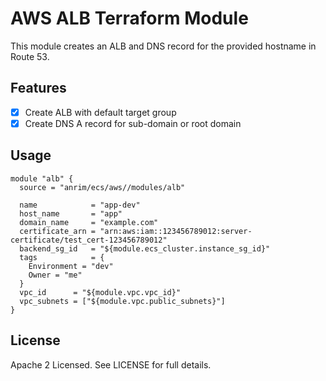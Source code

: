 # AWS ALB Terraform Module
This module creates an ALB and DNS record for the provided hostname in Route 53.

## Features
* [x] Create ALB with default target group
* [x] Create DNS A record for sub-domain or root domain

## Usage
```
module "alb" {
  source = "anrim/ecs/aws//modules/alb"

  name            = "app-dev"
  host_name       = "app"
  domain_name     = "example.com"
  certificate_arn = "arn:aws:iam::123456789012:server-certificate/test_cert-123456789012"
  backend_sg_id   = "${module.ecs_cluster.instance_sg_id}"
  tags            = {
    Environment = "dev"
    Owner = "me"
  }
  vpc_id      = "${module.vpc.vpc_id}"
  vpc_subnets = ["${module.vpc.public_subnets}"]
}
```

## License
Apache 2 Licensed. See LICENSE for full details.

